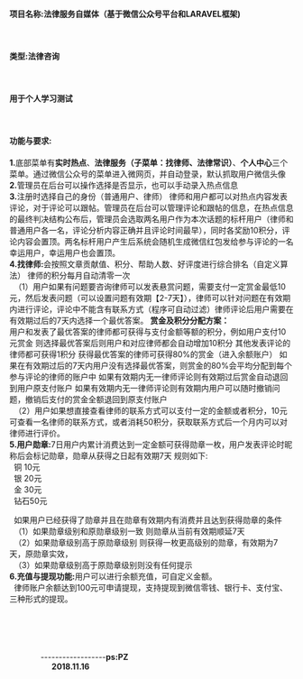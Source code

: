<h4>项目名称:法律服务自媒体（基于微信公众号平台和LARAVEL框架)</h4>  <br>
<h4>类型:法律咨询</h4> <br>
<h4>用于个人学习测试</h4> <br>
<h4>功能与要求:</h4>
<b>1.</b>底部菜单有<b>实时热点</b>、<b>法律服务（子菜单：找律师、法律常识）</b>、<b>个人中心</b>三个菜单。通过微信公众号的菜单进入微网页，并自动登录，默认抓取用户微信头像 <br>
<b>2.</b>管理员在后台可以操作选择是否显示，也可以手动录入热点信息<br>
<b>3.</b>注册时选择自己的身份（普通用户、律师） 律师和用户都可以对热点内容发表评论，对于评论可以跟帖。管理员在后台可以管理评论和跟帖的信息，在热点信息的最终判决结构公布后，管理员会选取两名用户作为本次话题的标杆用户（律师和普通用户各一名，评论分析内容正确并且评论时间最早），同时各奖励10积分，评论内容会置顶。两名标杆用户产生后系统会随机生成微信红包发给参与评论的一名幸运用户，幸运用户也会置顶。<br>
<b>4.找律师:</b>会按照文章贡献值、积分、帮助人数、好评度进行综合排名（自定义算法）  律师的积分每月自动清零一次<br>
&nbsp;&nbsp;（1）用户如果有问题要咨询律师可以发表悬赏问题，需要支付一定赏金最低10元，然后发表问题（可以设置问题有效期【2-7天】），律师可以针对问题在有效期内进行评论，评论中不能含有联系方式（程序可自动过滤）律师评论后用户需要在有效期过后的7天内选择一个最优答案。
   <b>赏金及积分分配方案：</b><br>
 用户和发表了最优答案的律师都可获得与支付金额等额的积分，例如用户支付10元赏金 则选择最优答案后则用户和对应律师都会自动增加10积分
其他发表评论的律师都可获得1积分
获得最优答案的律师可获得80%的赏金（进入余额账户）
如果在有效期过后的7天内用户没有选择最优答案，则赏金的80%会平均分配到每个参与评论的律师的账户中
如果有效期内无一律师评论则有效期过后赏金自动退回到用户原支付账户
如果有效期内无一律师评论则有效期内用户可以随时撤销问题，撤销后支付的赏金全额退回到原支付账户<br>
&nbsp;&nbsp;（2）用户如果想直接查看律师的联系方式可以支付一定的金额或者积分，10元可查看一名律师的联系方式，或者消耗50积分，获取联系方式后一个月内可以对律师进行评价。<br>
<b>5.用户勋章:</b>7日用户内累计消费达到一定金额可获得勋章一枚，用户发表评论时昵称后会标记勋章，勋章从获得之日起有效期7天 规则如下:<br>
&nbsp;&nbsp;铜 10元   <br>
&nbsp;&nbsp;银 20元<br>
&nbsp;&nbsp;金 30元<br>
&nbsp;&nbsp;钻石50元<br>

&nbsp;&nbsp;如果用户已经获得了勋章并且在勋章有效期内有消费并且达到获得勋章的条件<br>
&nbsp;&nbsp;（1）如果勋章级别和原勋章级别一致 则勋章从当前有效期顺延7天<br>
&nbsp;&nbsp;（2）如果勋章级别高于原勋章级别 则获得一枚更高级别的勋章，有效期为7天，原勋章实效，<br>
&nbsp;&nbsp;（3）如果勋章级别高于原勋章级别则没有任何提示<br>
<b>6.充值与提现功能:</b>用户可以进行余额充值，可自定义金额。<br>
&nbsp;&nbsp;律师账户余额达到100元可申请提现，支持提现到微信零钱、银行卡、支付宝、三种形式的提现。<br>
<br>
<br>
<br>
<br>
<br>
&nbsp;&nbsp;&nbsp;&nbsp;&nbsp;&nbsp;&nbsp;&nbsp;&nbsp;&nbsp;&nbsp;&nbsp;&nbsp;&nbsp;------------------<b>ps:PZ</b><br>
&nbsp;&nbsp;&nbsp;&nbsp;&nbsp;&nbsp;&nbsp;&nbsp;&nbsp;&nbsp;&nbsp;&nbsp;&nbsp;&nbsp;&nbsp;&nbsp;&nbsp;&nbsp;&nbsp;<b>2018.11.16</b>

